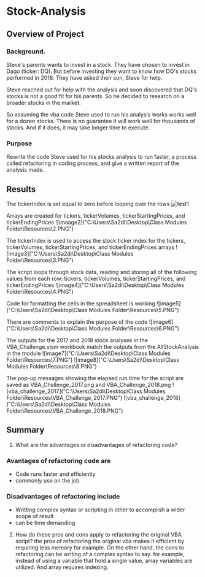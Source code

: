 # Stock-Analysis

## Overview of Project

### Background.
Steve's parents wants to invest in a stock. They have chosen to invest in Daqo (ticker: DQ). But before investing they want to know how DQ's stocks performed in 2018. They have asked their son, Steve for help. 

Steve reached out for help with the analysis and soon discovered that DQ's stocks is not a good fit for his parents. So he decided to research on a broader stocks in the market. 

So assuming the vba code Steve used to run his analysis works works well for a dozen stocks. There is no guarantee it will work well for thousands of stocks. And if it does, it may take longer time to execute.

### Purpose
Rewrite the code Steve used for his stocks analysis to run faster, a process called refactoring in coding process, and give a written report of the analysis made.

## Results
The tickerIndex is set equal to zero before looping over the rows 
![test1](http://"C:\Users\Sa2di\Desktop\stock-analysis\Resource2\1.PNG")


Arrays are created for tickers, tickerVolumes, tickerStartingPrices, and tickerEndingPrices
![imaage2]("C:\Users\Sa2di\Desktop\Class Modules Folder\Resources\2.PNG")  

The tickerIndex is used to access the stock ticker index for the tickers, tickerVolumes, tickerStartingPrices, and tickerEndingPrices arrays 
![image3]("C:\Users\Sa2di\Desktop\Class Modules Folder\Resources\3.PNG")

The script loops through stock data, reading and storing all of the following values from each row: tickers, tickerVolumes, tickerStartingPrices, and       tickerEndingPrices
![image4]("C:\Users\Sa2di\Desktop\Class Modules Folder\Resources\4.PNG")



Code for formatting the cells in the spreadsheet is working
![image5]("C:\Users\Sa2di\Desktop\Class Modules Folder\Resources\5.PNG")


There are comments to explain the purpose of the code 
![image6]("C:\Users\Sa2di\Desktop\Class Modules Folder\Resources\6.PNG")



The outputs for the 2017 and 2018 stock analyses in the VBA_Challenge.xlsm workbook match the outputs from the AllStockAnalysis in the module 
![image7]("C:\Users\Sa2di\Desktop\Class Modules Folder\Resources\7.PNG")
![image8]("C:\Users\Sa2di\Desktop\Class Modules Folder\Resources\8.PNG")




The pop-up messages showing the elapsed run time for the script are saved as VBA_Challenge_2017.png and VBA_Challenge_2018.png 
![vba_challenge_2017]("C:\Users\Sa2di\Desktop\Class Modules Folder\Resources\VBA_Challenge_2017.PNG")
![vba_challenge_2018]("C:\Users\Sa2di\Desktop\Class Modules Folder\Resources\VBA_Challenge_2018.PNG")



## Summary
1. What are the advantages or disadvantages of refactoring code?
  
  ### Avantages of refactoring code are
  * Code runs faster and efficiently
  * commonly use on the job
  
  ### Disadvantages of refactoring include
  * Writting complex syntax or scripting in other to accomplish a wider scope of result
  * can be time demanding 
  
2. How do these pros and cons apply to refactoring the original VBA script? the pros of refactoring the original vba makes it efficient by requiring less memory for example. On the other hand, the cons to refactoring can be writing of a complex syntax to say. for example, instead of using a variable that hold a single value, array variables are utilized. And array requires indexing. 
  


